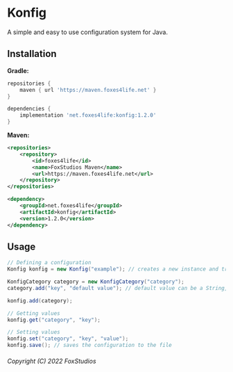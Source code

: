 # Konfig
A simple and easy to use configuration system for Java.

## Installation
**Gradle:**
```gradle
repositories {
    maven { url 'https://maven.foxes4life.net' }
}

dependencies {
    implementation 'net.foxes4life:konfig:1.2.0'
}
```
**Maven:**
```xml
<repositories>
    <repository>
        <id>foxes4life</id>
        <name>FoxStudios Maven</name>
        <url>https://maven.foxes4life.net</url>
    </repository>
</repositories>

<dependency>
    <groupId>net.foxes4life</groupId>
    <artifactId>konfig</artifactId>
    <version>1.2.0</version>
</dependency>
```

## Usage

```java
// Defining a configuration
Konfig konfig = new Konfig("example"); // creates a new instance and tries to load the config file

KonfigCategory category = new KonfigCategory("category");
category.add("key", "default value"); // default value can be a String, Number or Boolean

konfig.add(category);

// Getting values
konfig.get("category", "key");

// Setting values
konfig.set("category", "key", "value");
konfig.save(); // saves the configuration to the file
```

###### Copyright (C) 2022 FoxStudios